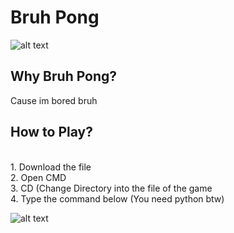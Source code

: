 <h1>Bruh Pong</h1>

![alt text](https://github.com/Xiel7/Refueling-Event/blob/main/git_images/bruh_pong.jpg?raw=true)
<h2>Why Bruh Pong?</h2>
<p> Cause im bored bruh </p>

<h2>How to Play?</h2>
<p><br> 
1. Download the file <br> 
2. Open CMD <br>
3. CD (Change Directory into the file of the game <br> 
4. Type the command below (You need python btw)</p>

![alt text](https://github.com/Xiel7/Refueling-Event/blob/main/git_images/cmd.jpg?raw=true)
